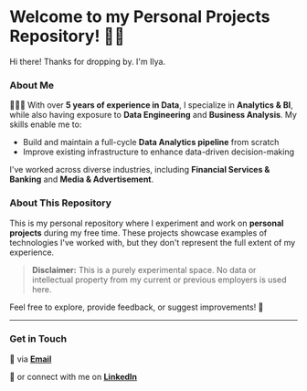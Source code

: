 # Welcome to my Personal Projects Repository! 👋🏻

Hi there! Thanks for dropping by. I'm Ilya.

### About Me

🧙🏻‍♂️ With over **5 years of experience in Data**, I specialize in **Analytics & BI**, while also having exposure to **Data Engineering** and **Business Analysis**. My skills enable me to:
- Build and maintain a full-cycle **Data Analytics pipeline** from scratch
- Improve existing infrastructure to enhance data-driven decision-making

I've worked across diverse industries, including **Financial Services & Banking** and **Media & Advertisement**.

### About This Repository

This is my personal repository where I experiment and work on **personal projects** during my free time. These projects showcase examples of technologies I've worked with, but they don't represent the full extent of my experience.

> **Disclaimer:** This is a purely experimental space. No data or intellectual property from my current or previous employers is used here.

Feel free to explore, provide feedback, or suggest improvements! 👀

---

### Get in Touch

📮 via [**Email**](mailto:ilya.pozdnyakov@yahoo.com)

🔗 or connect with me on [**LinkedIn**](https://www.linkedin.com/in/ilyapozdnyakov/)

